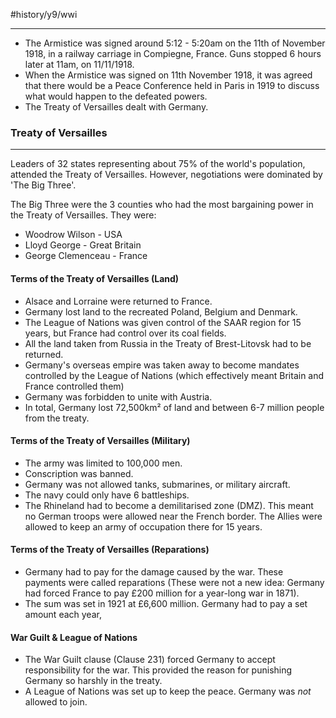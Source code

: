#history/y9/wwi 

---
- The Armistice was signed around 5:12 - 5:20am on the 11th of November 1918, in a railway carriage in Compiegne, France. Guns stopped 6 hours later at 11am, on 11/11/1918.
- When the Armistice was signed on 11th November 1918, it was agreed that there would be a Peace Conference held in Paris in 1919 to discuss what would happen to the defeated powers.
- The Treaty of Versailles dealt with Germany.

### Treaty of Versailles
---
Leaders of 32 states representing about 75% of the world's population, attended the Treaty of Versailles. However, negotiations were dominated by 'The Big Three'.

The Big Three were the 3 counties who had the most bargaining power in the Treaty of Versailles. They were:

- Woodrow Wilson - USA
- Lloyd George - Great Britain
- George Clemenceau - France

#### Terms of the Treaty of Versailles (Land)
- Alsace and Lorraine were returned to France.
- Germany lost land to the recreated Poland, Belgium and Denmark.
- The League of Nations was given control of the SAAR region for 15 years, but France had control over its coal fields.
- All the land taken from Russia in the Treaty of Brest-Litovsk had to be returned.
- Germany's overseas empire was taken away to become mandates controlled by the League of Nations (which effectively meant Britain and France controlled them)
- Germany was forbidden to unite with Austria.
- In total, Germany lost 72,500km² of land and between 6-7 million people from the treaty.

#### Terms of the Treaty of Versailles (Military)
- The army was limited to 100,000 men.
- Conscription was banned.
- Germany was not allowed tanks, submarines, or military aircraft.
- The navy could only have 6 battleships.
- The Rhineland had to become a demilitarised zone (DMZ). This meant no German troops were allowed near the French border. The Allies were allowed to keep an army of occupation there for 15 years.

#### Terms of the Treaty of Versailles (Reparations)
- Germany had to pay for the damage caused by the war. These payments were called reparations (These were not a new idea: Germany had forced France to pay £200 million for a year-long war in 1871).
- The sum was set in 1921 at £6,600 million. Germany had to pay a set amount each year,

#### War Guilt & League of Nations
- The War Guilt clause (Clause 231) forced Germany to accept responsibility for the war. This provided the reason for punishing Germany so harshly in the treaty.
- A League of Nations was set up to keep the peace. Germany was *not* allowed to join.





